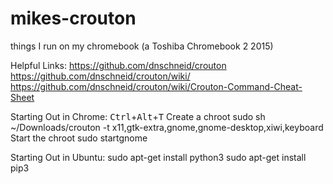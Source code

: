 # mikes-crouton
things I run on my chromebook (a Toshiba Chromebook 2 2015)

Helpful Links:
https://github.com/dnschneid/crouton
https://github.com/dnschneid/crouton/wiki/
https://github.com/dnschneid/crouton/wiki/Crouton-Command-Cheat-Sheet

Starting Out in Chrome:
<kbd>Ctrl</kbd>+<kbd>Alt</kbd>+<kbd>T</kbd>
Create a chroot
sudo sh ~/Downloads/crouton -t x11,gtk-extra,gnome,gnome-desktop,xiwi,keyboard
Start the chroot
sudo startgnome


Starting Out in Ubuntu:
sudo apt-get install python3
sudo apt-get install pip3
